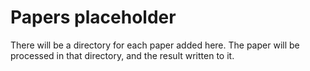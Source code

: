 # Papers placeholder

There will be a directory for each paper added here. The paper will be processed in that directory, and the result written to it.
